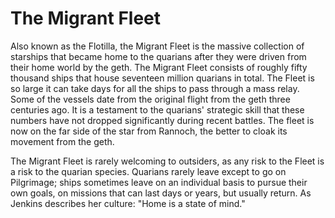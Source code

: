 # The Migrant Fleet

Also known as the Flotilla, the Migrant Fleet is the massive collection of starships that became home to the quarians after they were driven from their home world by the geth. The Migrant Fleet consists of roughly fifty thousand ships that house seventeen million quarians in total. The Fleet is so large it can take days for all the ships to pass through a mass relay. Some of the vessels date from the original flight from the geth three centuries ago. It is a testament to the quarians' strategic skill that these numbers have not dropped significantly during recent battles. The fleet is now on the far side of the star from Rannoch, the better to cloak its movement from the geth.

The Migrant Fleet is rarely welcoming to outsiders, as any risk to the Fleet is a risk to the quarian species. Quarians rarely leave except to go on Pilgrimage; ships sometimes leave on an individual basis to pursue their own goals, on missions that can last days or years, but usually return. As Jenkins describes her culture: "Home is a state of mind."